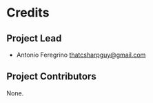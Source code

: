 Credits
=======

Project Lead
----------------

* Antonio Feregrino <thatcsharpguy@gmail.com>

Project Contributors
------------

None.
